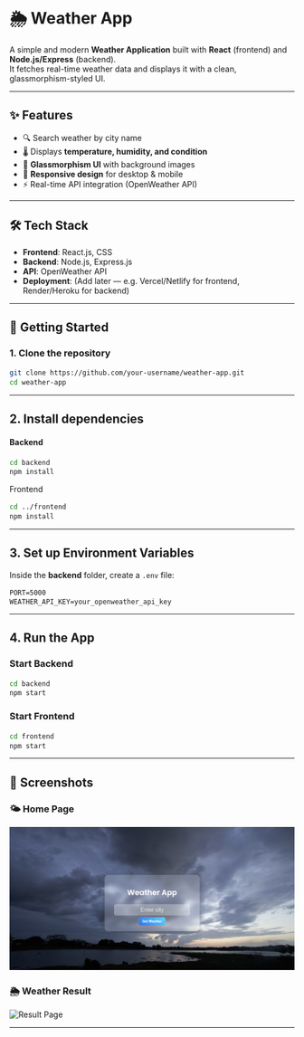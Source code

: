 # 🌦 Weather App

A simple and modern **Weather Application** built with **React** (frontend) and **Node.js/Express** (backend).  
It fetches real-time weather data and displays it with a clean, glassmorphism-styled UI.  

---

## ✨ Features
- 🔍 Search weather by city name  
- 🌡 Displays **temperature, humidity, and condition**  
- 🎨 **Glassmorphism UI** with background images  
- 📱 **Responsive design** for desktop & mobile  
- ⚡ Real-time API integration (OpenWeather API)  

---

## 🛠 Tech Stack
- **Frontend**: React.js, CSS  
- **Backend**: Node.js, Express.js  
- **API**: OpenWeather API  
- **Deployment**: (Add later — e.g. Vercel/Netlify for frontend, Render/Heroku for backend)

---

## 🚀 Getting Started

### 1. Clone the repository
```bash
git clone https://github.com/your-username/weather-app.git
cd weather-app
```
---

## 2. Install dependencies
#### Backend
```bash
cd backend
npm install
```
Frontend
```bash
cd ../frontend
npm install
```
---

## 3. Set up Environment Variables
Inside the **backend** folder, create a `.env` file:

```env
PORT=5000
WEATHER_API_KEY=your_openweather_api_key
```
---

## 4. Run the App
### Start Backend
```bash
cd backend
npm start
```
### Start Frontend
```bash
cd frontend
npm start
```
---
## 📸 Screenshots
### 🌤️ Home Page
![Home Page](./frontend/screenshots/Home.png)  

### 🌦️ Weather Result
![Result Page](screenshots/Result.png)

---

